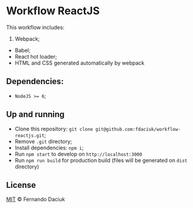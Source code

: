 # Workflow ReactJS

This workflow includes:

1. Webpack;
* Babel;
* React hot loader;
* HTML and CSS generated automatically by webpack

## Dependencies:

- `NodeJS >= 6`;

## Up and running

- Clone this repository: `git clone git@github.com:fdaciuk/workflow-reactjs.git`;
- Remove `.git` directory;
- Install dependencies: `npm i`;
- Run `npm start` to develop on `http://localhost:3000`
- Run `npm run build` for production build (files will be generated on `dist` directory)

## License

[MIT](https://github.com/fdaciuk/licenses/blob/master/MIT-LICENSE.md) &copy; Fernando Daciuk
